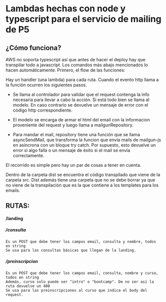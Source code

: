 # Lambdas hechas con node y typescript para el servicio de mailing de P5

## ¿Cómo funciona?

AWS no soporta typescript así que antes de hacer el deploy hay que transpilar todo a javascript. Los comandos más abajo mencionados lo hacen automáticamente. Primero, el flow de las funciones:

Hay un handler (una lambda) para cada ruta. Cuando el evento http llama a la función ocurren los siguientes pasos.

- Se llama al controlador para validar que el request contenga la info necesaria para llevar a cabo la acción. Si está todo bien se llama al modelo. En caso contrario se devuelve un mensaje de error con el código http correspondiente.

- El modelo se encarga de armar el html del email con la informacion proveniente del request y luego llama a mailgunRepository.

- Para mandar el mail, repository tiene una función que se llama asyncSendMail, que transforma la funcion que envía mails de mailgun-js en asíncrona con un bloque try catch. Por supuesto, esto devuelve un error si algo falla o un mensaje de éxito si el mail se envía correctamente.

El recorrido es simple pero hay un par de cosas a tener en cuenta.

Dentro de la carpeta dist se encuentra el código transpilado que viene de la carpeta src. Dist además tiene una carpeta que no se debe borrar ya que no viene de la transpilación que es la que contiene a los templates para los emails.

## RUTAS:

#### /landing

#####       /consulta

    Es un POST que debe tener los campos email, consulta y nombre, todos en string
    Se usa para las consultas básicas que llegan de la landing.

#####       /preinscripcion

    Es un POST que debe tener los campos email, consulta, nombre y curso, todos en string
    Además, curso solo puede ser "intro" o "bootcamp". De no ser así la ruta devuelve un 400
    Se usa para las preinscripciones al curso que indica el body del request.
